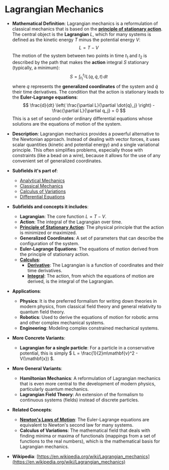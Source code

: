 # Lagrangian Mechanics

- **Mathematical Definition**: Lagrangian mechanics is a reformulation of classical mechanics that is based on the **[principle of stationary action](./principle_of_least_action.md)**. The central object is the **Lagrangian** $L$, which for many systems is defined as the kinetic energy $T$ minus the potential energy $V$:
$$ L = T - V $$
  The motion of the system between two points in time $t_1$ and $t_2$ is described by the path that makes the **action** integral $S$ stationary (typically, a minimum):
$$ S = \int_{t_1}^{t_2} L(q, \dot{q}, t) \,dt $$
  where $q$ represents the **generalized coordinates** of the system and $\dot{q}$ their time derivatives. The condition that the action is stationary leads to the **Euler-Lagrange equations**:
$$ \frac{d}{dt} \left( \frac{\partial L}{\partial \dot{q}_j} \right) - \frac{\partial L}{\partial q_j} = 0 $$
  This is a set of second-order ordinary differential equations whose solutions are the equations of motion of the system.

- **Description**: Lagrangian mechanics provides a powerful alternative to the Newtonian approach. Instead of dealing with vector forces, it uses scalar quantities (kinetic and potential energy) and a single variational principle. This often simplifies problems, especially those with constraints (like a bead on a wire), because it allows for the use of any convenient set of generalized coordinates.

- **Subfields it's part of**:
    - [Analytical Mechanics](https://en.wikipedia.org/wiki/Analytical_mechanics)
    - [Classical Mechanics](https://en.wikipedia.org/wiki/Classical_mechanics)
    - [Calculus of Variations](https://en.wikipedia.org/wiki/Calculus_of_variations)
    - [Differential Equations](https://en.wikipedia.org/wiki/Differential_equation)

- **Subfields and concepts it includes**:
    - **Lagrangian**: The core function $L = T - V$.
    - **Action**: The integral of the Lagrangian over time.
    - **[Principle of Stationary Action](./principle_of_least_action.md)**: The physical principle that the action is minimized or maximized.
    - **Generalized Coordinates**: A set of parameters that can describe the configuration of the system.
    - **Euler-Lagrange Equations**: The equations of motion derived from the principle of stationary action.
    - **[Calculus](../../../pure_mathematics/analysis/)**:
        - **[Derivative](../../../pure_mathematics/analysis/derivative.md)**: The Lagrangian is a function of coordinates and their time derivatives.
        - **[Integral](../../../pure_mathematics/analysis/integral.md)**: The action, from which the equations of motion are derived, is the integral of the Lagrangian.

- **Applications**:
    - **Physics**: It is the preferred formalism for writing down theories in modern physics, from classical field theory and general relativity to quantum field theory.
    - **Robotics**: Used to derive the equations of motion for robotic arms and other complex mechanical systems.
    - **Engineering**: Modeling complex constrained mechanical systems.

- **More Concrete Variants**:
    - **Lagrangian for a single particle**: For a particle in a conservative potential, this is simply $ L = \frac{1}{2}m\mathbf{v}^2 - V(\mathbf{x}) $.

- **More General Variants**:
    - **Hamiltonian Mechanics**: A reformulation of Lagrangian mechanics that is even more central to the development of modern physics, particularly quantum mechanics.
    - **Lagrangian Field Theory**: An extension of the formalism to continuous systems (fields) instead of discrete particles.

- **Related Concepts**:
    - **[Newton's Laws of Motion](../classical_mechanics/newtons_laws.md)**: The Euler-Lagrange equations are equivalent to Newton's second law for many systems.
    - **Calculus of Variations**: The mathematical field that deals with finding minima or maxima of functionals (mappings from a set of functions to the real numbers), which is the mathematical basis for Lagrangian mechanics.

- **Wikipedia**: [https://en.wikipedia.org/wiki/Lagrangian_mechanics](https://en.wikipedia.org/wiki/Lagrangian_mechanics)
